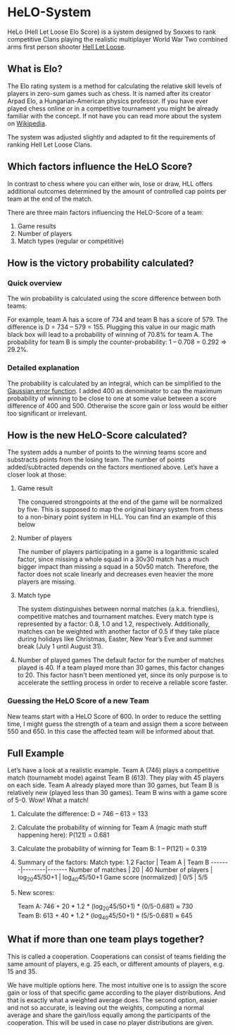 # HeLO-System

HeLo (Hell Let Loose Elo Score) is a system designed by Soxxes to rank competitive Clans playing the realistic multiplayer World War Two combined arms first person shooter [Hell Let Loose](https://store.steampowered.com/app/686810/Hell_Let_Loose/).

## What is Elo?

The Elo rating system is a method for calculating the relative skill levels of players in zero-sum games such as chess. It is named after its creator Arpad Elo, a Hungarian-American physics professor. 
If you have ever played chess online or in a competitive tournament you might be already familiar with the concept.
If not have you can read more about the system on [Wikipedia](https://en.wikipedia.org/wiki/Elo_rating_system).

The system was adjusted slightly and adapted to fit the requirements of ranking Hell Let Loose Clans. 

## Which factors influence the HeLO Score?

In contrast to chess where you can either win, lose or draw, HLL offers additional outcomes determined by the amount of controlled cap points per team at the end of the match.

There are three main factors influencing the HeLO-Score of a team:
1. Game results
2. Number of players
3. Match types (regular or competitive)

## How is the victory probability calculated?

### Quick overview

The win probability is calculated using the score difference between both teams:

For example, team A has a score of 734 and team B has a score of 579.
The difference is D = 734 – 579 = 155. Plugging this value in our magic math
black box will lead to a probability of winning of 70.8% for team A. The
probability for team B is simply the counter-probability: 1 – 0.708 = 0.292 => 29.2%.

### Detailed explanation

The probability is calculated by an integral, which can be simplified
to the [Gaussian error function](https://en.wikipedia.org/wiki/Error_function). I added 400 as denominator to cap the maximum
probability of winning to be close to one at some value between a score
difference of 400 and 500. Otherwise the score gain or loss would be either
too significant or irrelevant.

## How is the new HeLO-Score calculated?

The system adds a number of points to the winning teams score and substracts points from the losing team. The number of points added/subtracted depends on the factors mentioned above. Let’s have a closer look at those:

1. Game result

    The conquered strongpoints at the end of the game will be
    normalized by five. This is supposed to map the original binary system
    from chess to a non-binary point system in HLL. You can find an example of this below

2. Number of players

    The number of players participating in a game is a logarithmic scaled factor, since
    missing a whole squad in a 30v30 match has a much bigger impact
    than missing a squad in a 50v50 match. Therefore, the factor does not scale
    linearly and decreases even heavier the more players are missing.

3. Match type

    The system distinguishes between normal matches (a.k.a. friendlies), competitive matches and tournament matches.
    Every match type is represented by a factor: 0.8, 1.0 and 1.2, respectively.
    Additionally, matches can be weighted with another factor of 0.5 if they take
    place during holidays like Christmas, Easter, New Year’s Eve and summer break (July
    1 until August 31).

4. Number of played games
    The default factor for the number of matches played is 40. If a team played more than 30 games, this factor changes to 20. This factor hasn't been mentioned yet, since its only purpose is to accelerate the settling process in order to receive a reliable score faster.

### Guessing the HeLO Score of a new Team

New teams start with a HeLO Score of 600. In order to reduce the settling time, I might guess the
strength of a team and assign them a score between 550 and 650. In this case the affected team will be informed about that.

## Full Example

Let’s have a look at a realistic example. Team A (746) plays a
competitive match (tournamebt mode) against Team B (613). They play with 45
players on each side. Team A already played more than 30 games, but Team B is
relatively new (played less than 30 games). Team B wins with a game score of 5-0.
Wow! What a match!

1. Calculate the difference: D = 746 – 613 = 133
2. Calculate the probability of winning for Team A (magic math stuff happening here): P(121) = 0.681
3. Calculate the probability of winning for Team B: 1 – P(121) = 0.319
4. Summary of the factors:
    Match type: 1.2 
    Factor | Team A | Team B
    -------|--------|-------
    Number of matches | 20 | 40
    Number of players | log<sub>20</sub>45/50+1 | log<sub>40</sub>45/50+1
    Game score (normalized) | 0/5 | 5/5
5. New scores:

    Team A: 746 + 20 * 1.2 * (log<sub>20</sub>45/50+1) * (0/5-0.681) ≈ 730<br>
    Team B: 613 + 40 * 1.2 * (log<sub>40</sub>45/50+1) * (5/5-0.681) ≈ 645

## What if more than one team plays together?
This is called a cooperation. Cooperations can consist of teams fielding
the same amount of players, e.g. 25 each, or different amounts of players, e.g.
15 and 35.

We have multiple options here. The most intuitive one is to assign the
score gain or loss of that specific game according to the player distributions.
And that is exactly what a weighted average does. The second option, easier and
not so accurate, is leaving out the weights, computing a normal average and
share the gain/loss equally among the participants of the cooperation. This
will be used in case no player distributions are given.
